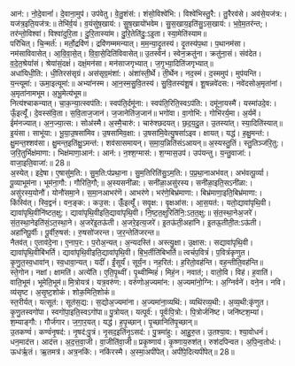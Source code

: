 

  
आन॑:। नो॒दे॒वानां॑। दे॒वाना॒मुप॑। उप॑वेतु। वे॒तु॒शंस॑:। शंसो॒विश्वे॑भि:। विश्वे॑भिस्तु॒रै:। तु॒रैरव॑से। अव॑से॒यज॑त्र:। यज॑त्र॒इति॒यज॑त्र:॥ तेभि॑र्व॒यं। व॒यंसु॑ष॒खाय॑:। सु॒ष॒खायो॑भवेम। सु॒स॒खाय॒इति॑सु॒ऽस॒खाय॑:। भ॒वे॒म॒तर॑न्त;। तर॑न्तो॒विश्वा॑। विश्वा॑दुरि॒ता। दु॒रि॒तास्या॑म। दु॒रि॒तेति॑दु॒:ऽइ॒ता। स्या॒मेति॑स्याम॥  
परि॑चित्। चि॒न्मर्त॑:। मर्तो॒द्रवि॑णं। द्रवि॑णम्ममन्यात्। म॒म॒न्या॒दृ॒तस्य॑। दृ॒तस्य॑प॒था। प॒थानम॑सा। नम॑साविवासेत्। आ॒वि॒वा॒से॒त्। वि॒वा॒से॒दिति॑विवासेत्॥ उ॒तस्वेन॑। स्वेन॒क्रतु॑ना। क्रतु॑ना॒सं। संव॑देत। व॒दे॒त॒श्रेयां॑सं। श्रेया॑सं॒दक्षं॑। दक्षं॒मन॑सा। मन॑साजगृभ्यात्। ज॒गृ॒भ्या॒दिति॑जगृभ्यात्॥  
अधा॑यिधी॒ति:। धी॒तिरस॑सृग्रं। अस॑सृग्र॒मंशा॑:। अंशा॑स्ती॒र्थे। ती॒र्थेन। नद॒स्मं। द॒स्ममुप॑। मुप॑यन्ति। य॒न्त्यूमा॑:। ऊमा॒इत्यूमा॑:॥ अभ्या॑नस्म। आ॒न॒स्म॒सु॒वि॒तस्य॑। सु॒वि॒तस्य॑शू॒षं। शू॒षन्नवे॑दस:। नवे॑दसोअ॒मृता॑नां। अ॒मृता॑नामभूम। अ॒भू॒मेत्य॑भूम॥  
नित्य॑श्चाकन्यात्। चा॒क॒न्या॒त्स्वप॑ति:। स्वप॑ति॒र्दमू॑ना:। स्वप॑ति॒रिति॒स्वऽप॑ति:। दमू॑ना॒यस्मै॑। यस्मा॑उदे॒व:। ऊँ॒इत्यूँ॑। दे॒वस्स॑वि॒ता। स॒वि॒ताज॒जान॑। ज॒जानेति॑ज॒जान॑॥ भगो॑वा। वा॒गोभि॑:। गोभि॑रर्य॒मा। अ॒र्यमें। ईम॑नज्यात्। अ॒न॒ज्या॒त्स:। सोअ॑स्मै। अ॒स्मै॒चारु॑:। चारु॑श्छदयत्। छ॒द॒य॒दु॒त। उ॒तस्या॑त्। स्या॒दिति॑स्यात्॥  
इ॒यंसा। साभू॑या:। भू॒या॒उ॒षसा॑मिव। उ॒षसा॑मिव॒क्षा:। उ॒षसा॑मि॒वेत्यु॒षसां॑ऽइव। क्षायत्। यद्ध॑। ह॒क्षु॒मन्त॑:। क्षु॒मन्त॒श्शव॑सा। क्षु॒मन्त॒इति॑क्षु॒ऽमन्त॑:। शव॑सासमायन्। स॒मा॒य॒न्निति॑संऽआयन्॥ अ॒स्यस्तु॒तिं। स्तु॒तिञ्ज॑रि॒तु:। ज॒रि॒तुर्भिक्ष॑माणा:। भिक्ष॑माणा॒आन॑:। आन॑:। न॒श्श॒ग्मास॑:। श॒ग्मास॒उप॑। उप॑यन्तु। य॒न्तु॒वाजा॑:। वाजा॒इति॒वाजा॑:॥ 28॥  
अ॒स्येत्। इदे॒षा। ए॒षासु॑म॒ति:। सु॒म॒ति:प॑प्रथा॒ना। सु॒म॒तिरिति॑सु॒ऽम॒ति:। प॒प्र॒था॒नाअभ॑वत्। अभ॑वत्पू॒र्व्या। पू॒व्याभूम॑ना। भूम॑ना॒गौ:। गौरिति॒गौ;॥ अ॒स्यसनी॑ळा:। सनी॑ळा॒असु॑रस्य। सनी॑ळा॒इति॒सऽनी॑ळा:। असु॑रस्य॒योनौ॑। योनौ॑समा॒ने। स॒मा॒नआभर॑णॆ। आभर॑णे। भर॑णे॒बिभ्र॑माणा:। बिभ्र॑माणा॒इति॒बिभ्र॑माणा:।  
किंस्वि॑त्। स्वि॒द्वनं॑। वन॒ङ्क:। कउ॒स:। ऊँँ॒इत्यूँ॑। सवृ॒क्ष:। वृ॒क्षआ॑स:। आ॒स॒यत॑:। यतो॒द्यावा॑पृथि॒वी। द्यावा॑पृथि॒वीनि॑ष्टत॒क्षु:। द्यावा॑पृथि॒वीइति॒द्यावा॑पृथि॒वी। नि॒ष्ट॒त॒क्षुरिति॑नि॒:ऽत॒त॒क्षु:॥ सं॒त॒स्था॒नेअ॒जरे॑। सं॒त॒स्था॒नेइति॑सं॒ऽत॒स्था॒ने। अ॒जरे॑इ॒तऊ॑ती। अ॒जरे॒इत्य॒जरे॑। इ॒तऊ॑ती॒अहा॑नि। इ॒तऊ॒तीती॒त:ऽऊ॑ती। अहा॑निपू॒र्वीः। पू॒र्वीरु॒षस॑:। रु॒षसो॑जरन्त। ज॒र॒न्तेति॑जरन्त॥  
नैतव॑त्। ए॒ताव॑दे॒ना। ए॒नाप॒र:। प॒रोअ॒न्यत्। अ॒न्यदस्ति॑। अस्त्यु॒क्षा। उ॒क्षास:। सद्यावा॑पृथि॒वी। द्यावा॑पृथि॒वीबि॑भर्ति। द्यावा॑पृथि॒वीइति॒द्यावा॑पृथि॒वी। बि॒भ॒र्तीति॑बिभर्ति॥ त्वचं॑प॒वित्रं॑। प॒वित्रं॑कृणुत। कृ॒णु॒त॒स्व॒धावा॑न्। स्व॒धावा॒न्यत्। यदीं॑। ईं॒सूर्यं॑। सूर्यं॒न। नह॒रित॑:। ह॒रितो॒वह॑न्ति। वह॒न्तीति॒वह॑न्ति॥  
स्ते॒गोन। नक्षां। क्षामति॑। अत्ये॑ति। ए॒ति॒पृ॒थ्वीं। पृ॒थ्वीम्मिहं॑। मिहं॒न। नवात॑;। वातो॒वि। विह॑। ह॒वाति॑। वाति॒भूम॑। भूमेति॒भूम॑॥ मि॒त्रोयत्र॑। यत्र॒वरु॑ण:। वरु॑णोअ॒ज्यमा॑न:। अ॒ज्यमा॑नो॒ग्नि:। अ॒ग्निर्वने॑। वने॒न। नवि। व्य॑सृष्ट। अ॒सृ॒ष्ट॒शोकं॑। शोक॒मिति॒शोकं॑॥  
स्त॒रीर्यत्। यत्सूत॑:। सूत॑स॒द्य:। स॒द्योअ॒ज्यमा॑ना। अ॒ज्यमा॑ना॒व्यथि॑:। व्यथि॑रव्य॒थी:। अ॒व्य॒थी:कृ॑णुत। कृ॒णु॒तस्वगो॑पा। स्वगो॑पा॒इति॒स्वऽगो॑पा॥ पु॒त्रोयत्। यत्पूर्व॑:। पूर्वः॑पि॒त्रो:। पि॒त्रोर्जनि॑ष्ट। जनि॑ष्टश॒म्यां। श॒म्याङ्गौ:। गौर्ज॑गार। ज॒गा॒र॒यत्। यद्ध॑। ह॒पृ॒च्छान्। पृ॒च्छानिति॑पृ॒च्छान्॥  
उ॒तकण्वं॑। कण्वं॑नृ॒षद॑:। नृ॒षद॑:पु॒त्रं। नृ॒सद॒इति॑नृ॒ऽसद॑:। पु॒त्रमा॑हु:। आ॒हु॒रु॒त। उ॒तश्या॒व:। श्या॒वोधनं॑। धन॒माद॑त्त। आद॑त्त। अ॒द॒त्त॒वा॒जी। वा॒जीति॑वा॒जी॥ प्रकृ॒ष्णाय॑। कृ॒ष्णाय॒रुश॑त्। रुश॑दपिन्वत। अ॒पि॒न्व॒तोध॑:। ऊध॑र्ऋ॒तं। ऋ॒तमत्र॑। अत्र॒नकि॑:। नकि॑रस्मै। अ॒स्मा॒अपी॑पेत्। अपी॑पे॒दित्यपी॑पेत्॥ 28॥  
